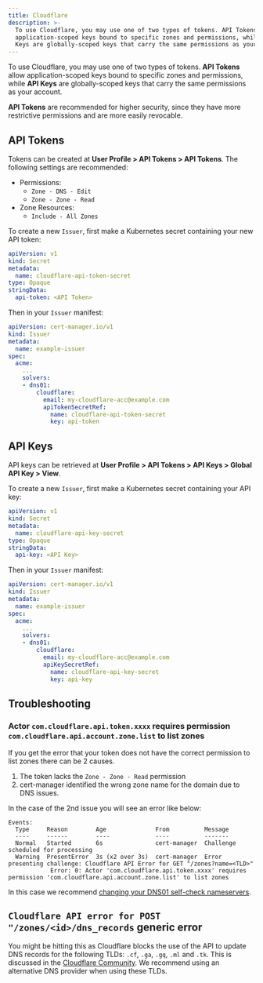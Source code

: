 ```yaml
---
title: Cloudflare
description: >-
  To use Cloudflare, you may use one of two types of tokens. API Tokens allow
  application-scoped keys bound to specific zones and permissions, while API
  Keys are globally-scoped keys that carry the same permissions as your account.
---
```


To use Cloudflare, you may use one of two types of tokens. **API Tokens** allow
application-scoped keys bound to specific zones and permissions, while **API
Keys** are globally-scoped keys that carry the same permissions as your account.

**API Tokens** are recommended for higher security, since they have more
restrictive permissions and are more easily revocable.

## API Tokens

Tokens can be created at **User Profile > API Tokens > API Tokens**. The
following settings are recommended:

- Permissions:
  - `Zone - DNS - Edit`
  - `Zone - Zone - Read`
- Zone Resources:
  - `Include - All Zones`

To create a new `Issuer`, first make a Kubernetes secret containing your new API
token:

```yaml
apiVersion: v1
kind: Secret
metadata:
  name: cloudflare-api-token-secret
type: Opaque
stringData:
  api-token: <API Token>
```

Then in your `Issuer` manifest:

```yaml
apiVersion: cert-manager.io/v1
kind: Issuer
metadata:
  name: example-issuer
spec:
  acme:
    ...
    solvers:
    - dns01:
        cloudflare:
          email: my-cloudflare-acc@example.com
          apiTokenSecretRef:
            name: cloudflare-api-token-secret
            key: api-token
```

## API Keys

API keys can be retrieved at **User Profile > API Tokens > API Keys > Global API
Key > View**.

To create a new `Issuer`, first make a Kubernetes secret containing your API
key:

```yaml
apiVersion: v1
kind: Secret
metadata:
  name: cloudflare-api-key-secret
type: Opaque
stringData:
  api-key: <API Key>
```

Then in your `Issuer` manifest:

```yaml
apiVersion: cert-manager.io/v1
kind: Issuer
metadata:
  name: example-issuer
spec:
  acme:
    ...
    solvers:
    - dns01:
        cloudflare:
          email: my-cloudflare-acc@example.com
          apiKeySecretRef:
            name: cloudflare-api-key-secret
            key: api-key
```

## Troubleshooting

### Actor `com.cloudflare.api.token.xxxx` requires permission `com.cloudflare.api.account.zone.list` to list zones

If you get the error that your token does not have the correct permission to
list zones there can be 2 causes.

1. The token lacks the `Zone - Zone - Read` permission
2. cert-manager identified the wrong zone name for the domain due to DNS issues.

In the case of the 2nd issue you will see an error like below:

```
Events:
  Type     Reason        Age              From          Message
  ----     ------        ----             ----          -------
  Normal   Started       6s               cert-manager  Challenge scheduled for processing
  Warning  PresentError  3s (x2 over 3s)  cert-manager  Error presenting challenge: Cloudflare API Error for GET "/zones?name=<TLD>"
            Error: 0: Actor 'com.cloudflare.api.token.xxxx' requires permission 'com.cloudflare.api.account.zone.list' to list zones
```

In this case we recommend
[changing your DNS01 self-check nameservers](../#setting-nameservers-for-dns01-self-check).

## `Cloudflare API error for POST "/zones/<id>/dns_records` generic error

You might be hitting this as Cloudflare blocks the use of the API to update DNS
records for the following TLDs: `.cf`, `.ga`, `.gq`, `.ml` and `.tk`. This is
discussed in the
[Cloudflare Community](https://community.cloudflare.com/t/unable-to-update-ddns-using-api-for-some-tlds/167228).
We recommend using an alternative DNS provider when using these TLDs.
